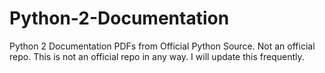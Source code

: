 # Python-2-Documentation
Python 2 Documentation PDFs from Official Python Source. Not an official repo.
This is not an official repo in any way. I will update this frequently.
